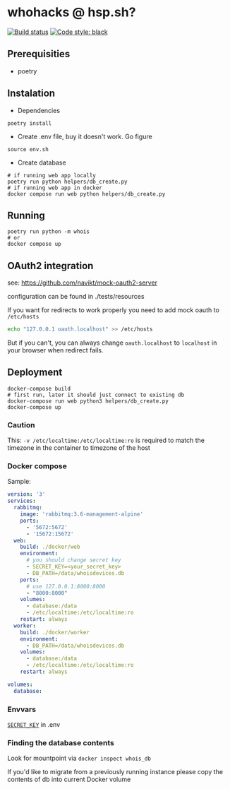# whohacks @ hsp.sh?
[![Build status](https://github.com/hspsh/whohacks/actions/workflows/build.yml/badge.svg)](https://github.com/hspsh/whohacks/actions/workflows/build.yml) [![Code style: black](https://img.shields.io/badge/code%20style-black-000000.svg)](https://github.com/ambv/black)

## Prerequisities

- poetry

## Instalation

- Dependencies

```shell
poetry install
```

- Create .env file, buy it doesn't work. Go figure

```shell
source env.sh
```

- Create database

```shell
# if running web app locally
poetry run python helpers/db_create.py
# if running web app in docker
docker compose run web python helpers/db_create.py
```

## Running

```shell
poetry run python -m whois
# or
docker compose up
```

## OAuth2 integration

see: https://github.com/navikt/mock-oauth2-server

configuration can be found in ./tests/resources

If you want for redirects to work properly you need to add mock oauth to `/etc/hosts`
```bash
echo "127.0.0.1 oauth.localhost" >> /etc/hosts
```

But if you can't, you can always change `oauth.localhost` to `localhost` in your browser when redirect fails.

## Deployment

```shell
docker-compose build
# first run, later it should just connect to existing db
docker-compose run web python3 helpers/db_create.py
docker-compose up
```

### Caution

This: `-v /etc/localtime:/etc/localtime:ro` is required to match the timezone in the container to timezone of the host

### Docker compose

Sample:

```yaml
version: '3'
services:
  rabbitmq:
    image: 'rabbitmq:3.6-management-alpine'
    ports:
      - '5672:5672'
      - '15672:15672'
  web:
    build: ./docker/web
    environment:
      # you should change secret key
      - SECRET_KEY=<your_secret_key>
      - DB_PATH=/data/whoisdevices.db
    ports:
      # use 127.0.0.1:8000:8000
      - "8000:8000"
    volumes:
      - database:/data
      - /etc/localtime:/etc/localtime:ro
    restart: always
  worker:
    build: ./docker/worker
    environment:
      - DB_PATH=/data/whoisdevices.db
    volumes:
      - database:/data
      - /etc/localtime:/etc/localtime:ro
    restart: always

volumes:
  database:

```

### Envvars

[`SECRET_KEY`](https://stackoverflow.com/questions/22463939/demystify-flask-app-secret-key#22463969) in .env

### Finding the database contents

Look for mountpoint via `docker inspect whois_db`

If you'd like to migrate from a previously running instance please copy the contents of db into current Docker volume

